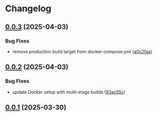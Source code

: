 # Changelog

## [0.0.3](https://github.com/Lucaas27/paymate/compare/v0.0.2...v0.0.3) (2025-04-03)

### Bug Fixes

* remove production build target from docker-compose.yml ([a0c2faa](https://github.com/Lucaas27/paymate/commit/a0c2faa020d5eaf0eb9a6c198ecc927c572907c2))

## [0.0.2](https://github.com/Lucaas27/paymate/compare/v0.0.1...v0.0.2) (2025-04-03)

### Bug Fixes

* update Docker setup with multi-stage builds ([93ac55c](https://github.com/Lucaas27/paymate/commit/93ac55c2598cae4275d47b7f3d29def024787399))

## [0.0.1](https://github.com/Lucaas27/paymate/compare/v0.0.0...v0.0.1) (2025-03-30)
